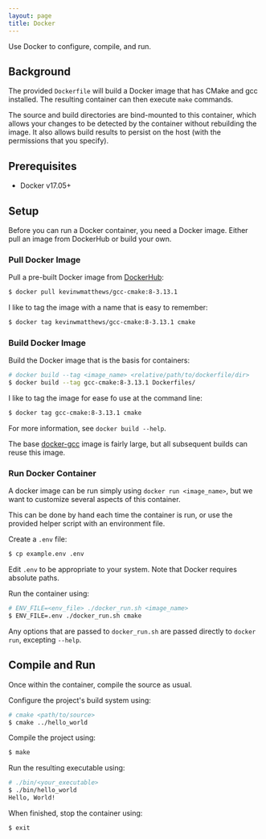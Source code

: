 ```yaml
---
layout: page
title: Docker
---
```



Use Docker to configure, compile, and run.


## Background

The provided `Dockerfile` will build a Docker image that has CMake and gcc installed.
The resulting container can then execute `make` commands.

The source and build directories are bind-mounted to this container,
which allows your changes to be detected by the container without rebuilding
the image. It also allows build results to persist on the host
(with the permissions that you specify).


## Prerequisites

  * Docker v17.05+


## Setup

Before you can run a Docker container, you need a Docker image. Either
pull an image from DockerHub or build your own.


### Pull Docker Image

Pull a pre-built Docker image from
[DockerHub](https://hub.docker.com/r/kevinwmatthews/gcc-cmake/):
```bash
$ docker pull kevinwmatthews/gcc-cmake:8-3.13.1
```

I like to tag the image with a name that is easy to remember:
```bash
$ docker tag kevinwmatthews/gcc-cmake:8-3.13.1 cmake
```


### Build Docker Image

Build the Docker image that is the basis for containers:
```bash
# docker build --tag <image_name> <relative/path/to/dockerfile/dir>
$ docker build --tag gcc-cmake:8-3.13.1 Dockerfiles/
```

I like to tag the image for ease fo use at the command line:
```bash
$ docker tag gcc-cmake:8-3.13.1 cmake
```

For more information, see `docker build --help`.

The base [docker-gcc](https://hub.docker.com/_/gcc/) image is fairly large,
but all subsequent builds can reuse this image.


### Run Docker Container

A docker image can be run simply using `docker run <image_name>`, but we want
to customize several aspects of this container.

This can be done by hand each time the container is run, or use the provided
helper script with an environment file.

Create a `.env` file:
```bash
$ cp example.env .env
```

Edit `.env` to be appropriate to your system.
Note that Docker requires absolute paths.

Run the container using:
```bash
# ENV_FILE=<env_file> ./docker_run.sh <image_name>
$ ENV_FILE=.env ./docker_run.sh cmake
```

Any options that are passed to `docker_run.sh` are passed directly to `docker run`,
excepting `--help`.


## Compile and Run

Once within the container, compile the source as usual.

Configure the project's build system using:
```bash
# cmake <path/to/source>
$ cmake ../hello_world
```

Compile the project using:
```bash
$ make
```

Run the resulting executable using:
```bash
# ./bin/<your_executable>
$ ./bin/hello_world
Hello, World!
```

When finished, stop the container using:
```bash
$ exit
```
